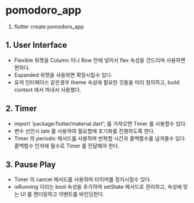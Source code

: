 # pomodoro_app

1. flutter create pomodoro_app

## 1. User Interface

- Flexible 위젯을 Column 이나 Row 안에 넣어서 flex 속성을 건드리며 사용하면 편하다.
- Expanded 위젯을 사용하면 확장시킬수 있다.
- 유저 인터페이스 같은경우 theme 속성에 필요한 것들을 미리 정의하고, build context 에서 꺼내서 사용했다.

## 2. Timer

- import 'package:flutter/material.dart'; 를 가져오면 Timer 를 사용할수 있다.
- 변수 선언시 late 를 사용하여 필요할때 초기화를 진행하도록 한다.
- Timer 의 periodic 메서드를 사용하여 반복할 시간과 콜백함수를 넘겨줄수 있다. 콜백함수 인자에 필수로 Timer 를 전달해야 한다.

## 3. Pause Play

- Timer 의 cancel 메서드를 사용하여 타이머를 정지시킬수 있다.
- isRunning 이라는 bool 속성을 추가하여 setState 메서드로 관리하고, 속성에 맞는 UI 를 랜더링하고 이벤트를 바인딩한다.